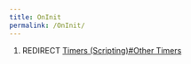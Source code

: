 ```yaml
---
title: OnInit
permalink: /OnInit/
---
```


1.  REDIRECT [Timers (Scripting)\#Other Timers](/Timers_(Scripting)#Other_Timers "wikilink")
